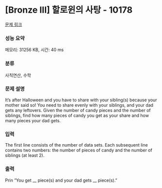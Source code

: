 # [Bronze III] 할로윈의 사탕 - 10178 

[문제 링크](https://www.acmicpc.net/problem/10178) 

### 성능 요약

메모리: 31256 KB, 시간: 40 ms

### 분류

사칙연산, 수학

### 문제 설명

<p>It’s after Halloween and you have to share with your sibling(s) because your mother said so! You need to share evenly with your siblings, and your dad gets any leftovers. Given the number of candy pieces and the number of siblings, find how many pieces of candy you get as your share and how many pieces your dad gets.</p>

### 입력 

 <p>The first line consists of the number of data sets. Each subsequent line contains two numbers: the number of pieces of candy and the number of siblings (at least 2).</p>

### 출력 

 <p>Prin <span style="line-height:1.6em">”You get __ piece(s) and your dad gets __ piece(s).”</span></p>

